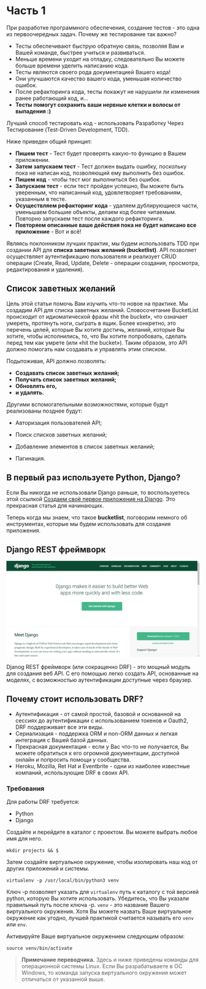# Часть 1

При разработке программного обеспечения, создание тестов - это одна из первоочередных задач. Почему же тестирование так важно?

* Тесты обеспечивают быструю обратную связь, позволяя Вам и Вашей команде, быстрее учиться и развиваться.
* Меньше времени уходит на отладку, следовательно Вы можете больше времени уделить написанию кода.
* Тесты являются своего рода документацией Вашего кода!
* Они улучшаются качество вашего кода, уменьшая количество ошибок.
* После рефакторинга кода, тесты покажут не нарушили ли изменения ранее работающий код, и...
* **Тесты помогут сохранить ваши нервные клетки и волосы от выпадения :\)**

Лучший способ тестировать код - использовать Разработку Через Тестирование \(Test-Driven Development, TDD\).

Ниже приведен общий принцип:

* **Пишем тест** - Тест будет проверять какую-то функцию в Вашем приложении.
* **Затем запускаем тест** - Тест должен выдать ошибку, поскольку пока не написан код, позволяющий ему выполнить без ошибок.
* **Пишем код** - чтобы тест мог выполниться без ошибок.
* **Запускаем тест** - если тест пройден успешно, Вы можете быть уверенным, что написанный код, удовлетворяет требованиям, указанным в тесте.
* **Осуществляем рефакторинг кода** - удаляем дублирующиеся части, уменьшаем большие объекты, делаем код более читаемым. Повторно запускаем тест после каждого рефакторинга.
* **Повторяем описанные ваше действия пока не будет написано все приложение** - Вот и всё!

Являясь поклонником лучших практик, мы будем использовать TDD при создании API для **списка заветных желаний \(bucketlist\)**. API позволяет осуществляет аутентификацию пользователя и реализует CRUD операции \(Create, Read, Update, Delete - операции создания, просмотра, редактирования и удаления\).

## Список заветных желаний

Цель этой статьи помочь Вам изучить что-то новое на практике. Мы создадим API для списка заветных желаний. Словосочетание BucketList происходит от идиоматической фразы «hit the bucket», что означает умереть, протянуть ноги, сыграть в ящик. Более конкретно, это перечень целей, которые Вы хотите достичь, желаний, которые Вы хотите, чтобы исполнились, то, что Вы хотите попробовать, сделать перед тем как умрете \(или «hit the bucket»\). Таким образом, это API должно помогать нам создавать и управлять этим списком.

Подытоживая, API должно позволять:

* **Создавать список заветных желаний;**
* **Получать список заветных желаний;**
* **Обновлять его,**
* **и удалять.**

Другими вспомогательными возможностями, которые будут реализованы позднее будут:

* Авторизация пользователей API;

* Поиск списков заветных желаний;

* Добавление элементов в список заветных желаний;

* Пагинация.

## В первый раз используете Python, Django?

Если Вы никогда не использовали Django раньше, то воспользуетесь этой ссылкой [Создаем своё первое приложение на Django](https://scotch.io/tutorials/build-your-first-python-and-django-application). Это прекрасная статья для начинающих.

Теперь когда мы знаем, что такое **bucketlist**, поговорим немного об инструментах, которые мы будем использовать для создания приложения.

## Django REST фреймворк

![](/images/part1/django.png)

Djanog REST фреймворк \(или сокращенно DRF\) - это мощный модуль для создания веб API. С его помощью легко создать API, основанные на моделях, с возможностью аутентификации доступные через браузер.

## Почему стоит использовать DRF?

* Аутентификация - от самой простой, базовой и основанной на сессиях до аутентификации с использованием токенов и Oauth2, DRF поддерживает все эти виды.
* Сериализация - поддержка ORM и non-ORM данных и легкая интеграция с Вашей базой данных.
* Прекрасная документация - если у Вас что-то не получается, Вы можете обратиться к его огромной документации, доступной онлайн и попросить помощи у сообщества.
* Heroku, Mozilla, Ret Hat и Eventbrite - одни из наиболее известные компаний, использующие DRF в своих API.

### Требования

Для работы DRF требуется:

* Python
* Django

Создайте и перейдите в каталог с проектом. Вы можете выбрать любое имя для него.

```
mkdir projects && $
```

Затем создайте виртуальное окружение, чтобы изолировать наш код от других приложений и системы.

```
virtualenv -p /usr/local/bin/python3 venv
```

Ключ -p позволяет указать для `virtualenv`  путь к каталогу с той версией python, которую Вы хотите использовать. Убедитесь, что Вы указали правильный путь после ключа -p. `venv` - это название Вашего виртуального окружения. Хотя Вы можете назвать Ваше виртуальное окружение как угодно, лучшей практикой считается называть его `venv` или `env`.

Активируйте Ваше виртуальное окружением следующим образом:

```
source venv/bin/activate
```

> **Примечание переводчика.** Здесь и ниже приведены команды для операционной системы Linux. Если Вы разрабатываете в ОС Windows, то команда запуска виртуального окружения может отличаться от указанной выше.



